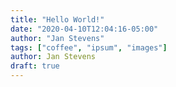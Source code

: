 ```yaml
---
title: "Hello World!"
date: "2020-04-10T12:04:16-05:00"
author: "Jan Stevens"
tags: ["coffee", "ipsum", "images"]
author: Jan Stevens
draft: true
---
```

